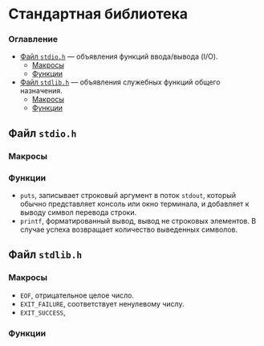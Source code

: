 # Стандартная библиотека

### Оглавление
- [Файл `stdio.h`](#stdio) — объявления функций ввода/вывода (I/O).  
  - [Макросы](#stdio_macro)  
  - [Функции](#stdio_funcs)  
- [Файл `stdlib.h`](#stdlib) — объявления служебных функций общего назначения.  
  - [Макросы](#stdlib_macro)  
  - [Функции](#stdlib_funcs)   
 

## Файл `stdio.h` <a name="stdio"></a>
### Макросы <a name="stdio_macro"></a>

### Функции <a name="stdio_funcs"></a>
- `puts`, записывает строковый аргумент в поток `stdout`, который обычно представляет консоль или окно терминала, и добавляет к выводу символ перевода строки.
- `printf`, форматированный вывод, вывод не строковых элементов. В случае успеха возвращает количество выведенных символов.


## Файл `stdlib.h` <a name="stdlib"></a>
### Макросы <a name="stdlib_macro"></a>
- `EOF`, отрицательное целое число.
- `EXIT_FAILURE`, соответствует ненулевому числу.  
- `EXIT_SUCCESS`,  

### Функции <a name="stdlib_funcs"></a>
